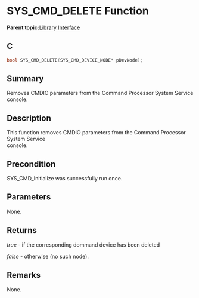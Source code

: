# SYS\_CMD\_DELETE Function

**Parent topic:**[Library Interface](GUID-F1DBA6FA-9373-4832-9CD9-BDC0B227003B.md)

## C

```c
bool SYS_CMD_DELETE(SYS_CMD_DEVICE_NODE* pDevNode);
```

## Summary

Removes CMDIO parameters from the Command Processor System Service console.

## Description

This function removes CMDIO parameters from the Command Processor System Service<br />console.

## Precondition

SYS\_CMD\_Initialize was successfully run once.

## Parameters

None.

## Returns

*true* - if the corresponding dommand device has been deleted

*false* - otherwise \(no such node\).

## Remarks

None.

